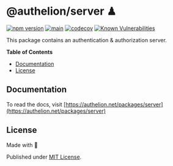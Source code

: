 # @authelion/server ♟

[![npm version](https://badge.fury.io/js/@authelion%2Fserver.svg)](https://badge.fury.io/js/@authelion%2Fserver)
[![main](https://github.com/Tada5hi/authelion/actions/workflows/main.yml/badge.svg)](https://github.com/Tada5hi/authelion/actions/workflows/main.yml)
[![codecov](https://codecov.io/gh/Tada5hi/authelion/branch/master/graph/badge.svg?token=FHE347R1NW)](https://codecov.io/gh/Tada5hi/authelion)
[![Known Vulnerabilities](https://snyk.io/test/github/Tada5hi/authelion/badge.svg)](https://snyk.io/test/github/Tada5hi/authelion)

This package contains an authentication & authorization server.

**Table of Contents**

- [Documentation](#documentation)
- [License](#license)

  
## Documentation

To read the docs, visit [https://authelion.net/packages/server](https://authelion.net/packages/server)

## License

Made with 💚

Published under [MIT License](./LICENSE).
